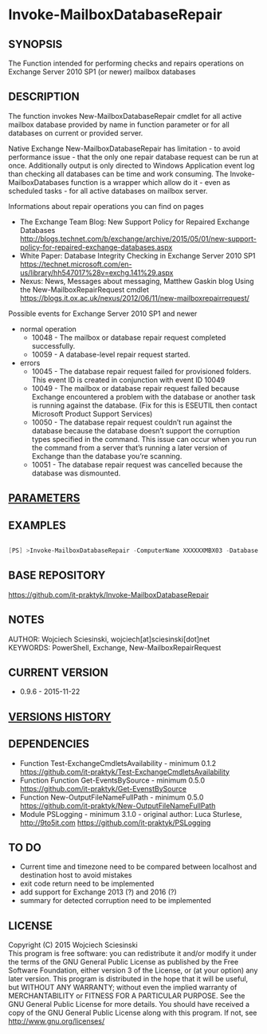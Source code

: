 # Invoke-MailboxDatabaseRepair

## SYNOPSIS
The Function intended for performing checks and repairs operations on Exchange Server 2010 SP1 (or newer) mailbox databases

## DESCRIPTION
The function invokes New-MailboxDatabaseRepair cmdlet for all active mailbox database provided by name in function parameter or for all databases on current or provided server.

Native Exchange New-MailboxDatabaseRepair has limitation - to avoid performance issue - that the only one repair database request can be run at once. Additionally output is only directed to Windows Application event log than checking all databases can be time and work consuming.  The Invoke-MailboxDatabases function is a wrapper which allow do it - even as scheduled tasks - for all active databases on mailbox server.

Informations about repair operations you can find on pages
* The Exchange Team Blog: New Support Policy for Repaired Exchange Databases
http://blogs.technet.com/b/exchange/archive/2015/05/01/new-support-policy-for-repaired-exchange-databases.aspx
* White Paper: Database Integrity Checking in Exchange Server 2010 SP1
https://technet.microsoft.com/en-us/library/hh547017%28v=exchg.141%29.aspx
* Nexus: News, Messages about messaging, Matthew Gaskin blog
Using the New-MailboxRepairRequest cmdlet
https://blogs.it.ox.ac.uk/nexus/2012/06/11/new-mailboxrepairrequest/

Possible events for Exchange Server 2010 SP1 and newer
- normal operation
  * 10048 -  The mailbox or database repair request completed successfully.
  * 10059 -  A database-level repair request started.
- errors
  * 10045 - The database repair request failed for provisioned folders. This event ID is created in conjunction with event ID 10049
  * 10049 - The mailbox or database repair request failed because Exchange encountered a problem with the database or another task is running against the database. (Fix for this is ESEUTIL then contact Microsoft Product Support Services)
  * 10050 - The database repair request couldn’t run against the database because the database doesn’t support the corruption types specified in the command. This issue can occur when you run the command from a server that’s running a later version of Exchange than the database you’re scanning.
  * 10051 -  The database repair request was cancelled because the database was dismounted.

## [PARAMETERS](./SYNTAX.md) 

## EXAMPLES
```powershell

[PS] >Invoke-MailboxDatabaseRepair -ComputerName XXXXXXMBX03 -Database All -DisplaySummary:$true -ExpectedDurationTimeMinutes 120 -DetectOnly:$true
```

## BASE REPOSITORY
https://github.com/it-praktyk/Invoke-MailboxDatabaseRepair

## NOTES
AUTHOR: Wojciech Sciesinski, wojciech[at]sciesinski[dot]net  
KEYWORDS: PowerShell, Exchange, New-MailboxRepairRequest

## CURRENT VERSION
- 0.9.6 - 2015-11-22

## [VERSIONS HISTORY](./VERSIONS.md) 


## DEPENDENCIES
-   Function Test-ExchangeCmdletsAvailability - minimum 0.1.2
https://github.com/it-praktyk/Test-ExchangeCmdletsAvailability
-   Function Function Get-EventsBySource - minimum 0.5.0
https://github.com/it-praktyk/Get-EvenstBySource
-   Function New-OutputFileNameFullPath - minimum 0.5.0
https://github.com/it-praktyk/New-OutputFileNameFullPath
-   Module PSLogging - minimum 3.1.0 - original author: Luca Sturlese, http://9to5it.com
https://github.com/it-praktyk/PSLogging

## TO DO
- Current time and timezone need to be compared between localhost and destination host to avoid mistakes
- exit code return need to be implemented
- add support for Exchange 2013 (?) and 2016 (?)
- summary for detected corruption need to be implemented


## LICENSE
Copyright (C) 2015 Wojciech Sciesinski<br />
This program is free software: you can redistribute it and/or modify
it under the terms of the GNU General Public License as published by
the Free Software Foundation, either version 3 of the License, or
(at your option) any later version.
This program is distributed in the hope that it will be useful,
but WITHOUT ANY WARRANTY; without even the implied warranty of
MERCHANTABILITY or FITNESS FOR A PARTICULAR PURPOSE. See the
GNU General Public License for more details.
You should have received a copy of the GNU General Public License
along with this program. If not, see <http://www.gnu.org/licenses/>
